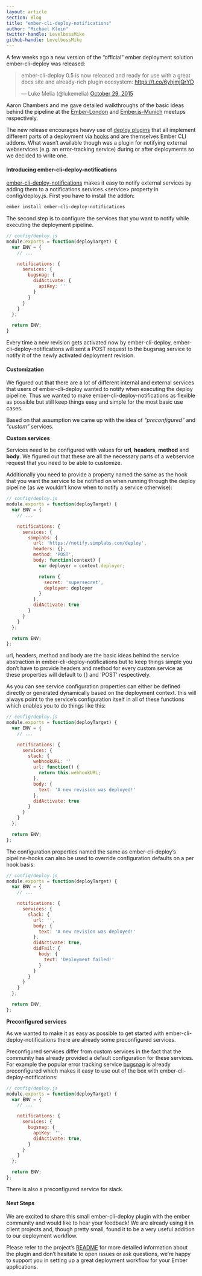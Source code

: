 ```yaml
---
layout: article
section: Blog
title: "ember-cli-deploy-notifications"
author: "Michael Klein"
twitter-handle: LevelbossMike
github-handle: LevelbossMike
---
```


A few weeks ago a new version of the “official” ember deployment solution ember-cli-deploy was released:

<blockquote class="twitter-tweet" lang="en"><p lang="en" dir="ltr">ember-cli-deploy 0.5 is now released and ready for use with a great docs site and already-rich plugin ecosystem: <a href="https://t.co/6yhjmjQrYD">https://t.co/6yhjmjQrYD</a></p>&mdash; Luke Melia (@lukemelia) <a href="https://twitter.com/lukemelia/status/659787938625134592">October 29, 2015</a></blockquote>
<script async src="//platform.twitter.com/widgets.js" charset="utf-8"></script>

Aaron Chambers and me gave detailed walkthroughs of the basic ideas behind the pipeline at the [Ember-London](https://vimeo.com/139125310) and [Ember.js-Munich](https://www.youtube.com/watch?v=d4xwIv_9Cg0) meetups respectively.
<!--break-->

The new release encourages heavy use of [deploy plugins](http://emberobserver.com/categories/ember-cli-deploy-plugins) that all implement different parts of a deployment via [hooks](http://ember-cli.com/ember-cli-deploy/docs/v0.5.x/pipeline-hooks/) and are themselves Ember CLI addons. What wasn’t available though was a plugin for notifying external webservices (e.g. an error-tracking service) during or after deployments so we decided to write one.

#### Introducing ember-cli-deploy-notifications

[ember-cli-deploy-notifications](https://github.com/simplabs/ember-cli-deploy-notifications) makes it easy to notify external services by adding them to a notifications.services.\<service\> property in config/deploy.js. First you have to install the addon:

```bash
ember install ember-cli-deploy-notifications
```

The second step is to configure the services that you want to notify while executing the deployment pipeline.

```js
// config/deploy.js
module.exports = function(deployTarget) {
  var ENV = {
    // ...

    notifications: {
      services: {
        bugsnag: {
          didActivate: {
            apiKey: ''
          }
        }
      }
    }
  };

  return ENV;
}
```

Every time a new revision gets activated now by ember-cli-deploy, ember-cli-deploy-notifications will sent a POST request to the bugsnag service to notify it of the newly activated deployment revision.

#### Customization

We figured out that there are a lot of different internal and external services that users of ember-cli-deploy wanted to notify when executing the deploy pipeline. Thus we wanted to make ember-cli-deploy-notifications as flexible as possible but still keep things easy and simple for the most basic use cases.

Based on that assumption we came up with the idea of _“preconfigured”_ and _“custom”_ services.

**Custom services**

Services need to be configured with values for **url**, **headers**, **method** and **body**. We figured out that these are all the necessary parts of a webservice request that you need to be able to customize.

Additionally you need to provide a property named the same as the hook that you want the service to be notified on when running through the deploy pipeline (as we wouldn’t know when to notify a service otherwise):

```js
// config/deploy.js
module.exports = function(deployTarget) {
  var ENV = {
    // ...

    notifications: {
      services: {
        simplabs: {
          url: 'https://notify.simplabs.com/deploy',
          headers: {},
          method: 'POST',
          body: function(context) {
            var deployer = context.deployer;

            return {
              secret: 'supersecret',
              deployer: deployer
            }
          },
          didActivate: true
        }
      }
    }
  };

  return ENV;
};
```
url, headers, method and body are the basic ideas behind the service abstraction in ember-cli-deploy-notifications but to keep things simple you don’t have to provide headers and method for every custom service as these properties will default to {} and 'POST' respectively.

As you can see service configuration properties can either be defined directly or generated dynamically based on the deployment context. this will always point to the service’s configuration itself in all of these functions which enables you to do things like this:

```js
// config/deploy.js
module.exports = function(deployTarget) {
  var ENV = {
    // ...

    notifications: {
      services: {
        slack: {
          webhookURL: ''
          url: function() {
            return this.webhookURL;
          },
          body: {
            text: 'A new revision was deployed!'
          },
          didActivate: true
        }
      }
    }
  };

  return ENV;
};
```

The configuration properties named the same as ember-cli-deploy’s pipeline-hooks can also be used to override configuration defaults on a per hook basis:

```js
// config/deploy.js
module.exports = function(deployTarget) {
  var ENV = {
    // ...

    notifications: {
      services: {
        slack: {
          url: '',
          body: {
            text: 'A new revision was deployed!'
          },
          didActivate: true,
          didFail: {
            body: {
              text: 'Deployment failed!'
            }
          }
        }
      }
    }
  };

  return ENV;
};
```

**Preconfigured services**

As we wanted to make it as easy as possible to get started with ember-cli-deploy-notifications there are already some preconfigured services.

Preconfigured services differ from custom services in the fact that the community has already provided a default configuration for these services. For example the popular error tracking service [bugsnag](https://bugsnag.com/) is already preconfigured which makes it easy to use out of the box with ember-cli-deploy-notifications:

```js
// config/deploy.js
module.exports = function(deployTarget) {
  var ENV = {
    // ...

    notifications: {
      services: {
        bugsnag: {
          apiKey: '',
          didActivate: true,
        }
      }
    }
  };

  return ENV;
};
```

There is also a preconfigured service for slack.

#### Next Steps

We are excited to share this small ember-cli-deploy plugin with the ember community and would like to hear your feedback! We are already using it in client projects and, though pretty small, found it to be a very useful addition to our deployment workflow.

Please refer to the project’s [README](https://github.com/simplabs/ember-cli-deploy-notifications) for more detailed information about the plugin and don’t hesitate to open issues or ask questions, we’re happy to support you in setting up a great deployment workflow for your Ember applications.
